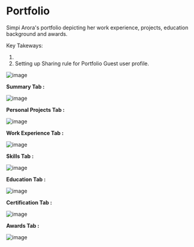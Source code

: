 # Portfolio
Simpi Arora's portfolio depicting her work experience, projects, education background and awards.


Key Takeways: 

1. 
2. Setting up Sharing rule for Portfolio Guest user profile.

![image](https://github.com/simpiarora/Portfolio/assets/17785244/95507afd-4e45-4cf9-9cb2-ffb539f6b6dc)


**Summary Tab :**

![image](https://github.com/simpiarora/Portfolio/assets/17785244/fc30953a-96d9-4a2a-a27a-69ad0ed453a5)

**Personal Projects Tab :**

![image](https://github.com/simpiarora/Portfolio/assets/17785244/a5b3bc38-baef-4c78-a1c4-9d20c498b482)

**Work Experience Tab :**

![image](https://github.com/simpiarora/Portfolio/assets/17785244/926e2d0a-8654-43b0-aa9b-f6b46005c498)

**Skills Tab :**

![image](https://github.com/simpiarora/Portfolio/assets/17785244/5a8acc31-d208-4e2b-bb44-c3e7f3f0c95f)

**Education Tab :**

![image](https://github.com/simpiarora/Portfolio/assets/17785244/97cfe443-5bc1-44d9-9700-1debdaf4c011)

**Certification Tab :**

![image](https://github.com/simpiarora/Portfolio/assets/17785244/2db84b1e-0e3a-4415-83cb-48a18e78caf8)

**Awards Tab :**

![image](https://github.com/simpiarora/Portfolio/assets/17785244/f924c8b9-d962-47c0-9f06-0bd7d1225a3d)
